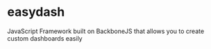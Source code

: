 easydash
========

JavaScript Framework built on BackboneJS that allows you to create custom dashboards easily